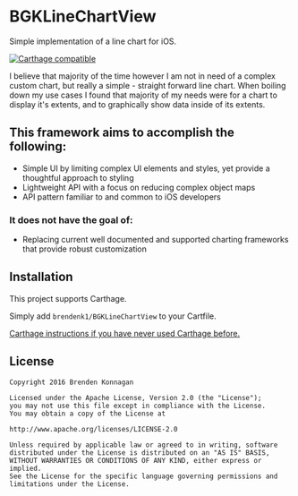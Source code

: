 # BGKLineChartView
Simple implementation of a line chart for iOS.

[![Carthage compatible](https://img.shields.io/badge/Carthage-compatible-4BC51D.svg?style=flat)](https://github.com/Carthage/Carthage)

I believe that majority of the time however I am not in need of a complex custom chart, but really a simple - straight forward line chart. When boiling down my use cases I found that majority of my needs were for a chart to display it's extents, and to graphically show data inside of its extents.

## This framework aims to accomplish the following:
* Simple UI by limiting complex UI elements and styles, yet provide a thoughtful approach to styling
* Lightweight API with a focus on reducing complex object maps
* API pattern familiar to and common to iOS developers

### It does not have the goal of:
* Replacing current well documented and supported charting frameworks that provide robust customization

## Installation
This project supports Carthage. 

Simply add `brendenk1/BGKLineChartView` to your Cartfile. 

[Carthage instructions if you have never used Carthage before.](https://github.com/Carthage/Carthage) 

## License
    Copyright 2016 Brenden Konnagan

    Licensed under the Apache License, Version 2.0 (the "License");
    you may not use this file except in compliance with the License.
    You may obtain a copy of the License at

    http://www.apache.org/licenses/LICENSE-2.0

    Unless required by applicable law or agreed to in writing, software
    distributed under the License is distributed on an "AS IS" BASIS,
    WITHOUT WARRANTIES OR CONDITIONS OF ANY KIND, either express or implied.
    See the License for the specific language governing permissions and
    limitations under the License.
